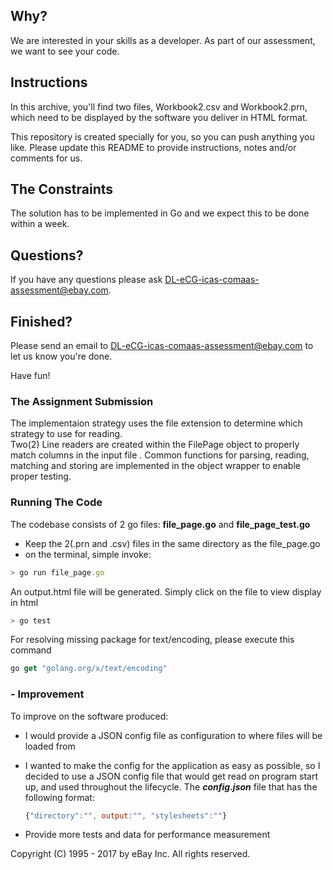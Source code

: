 ## Why?
 
We are interested in your skills as a developer. As part of our assessment, we want to see your code.
 
## Instructions
 
In this archive, you'll find two files, Workbook2.csv and Workbook2.prn, which need to be displayed by the software you deliver in HTML format.
 
This repository is created specially for you, so you can push anything you like. Please update this README to provide instructions, notes and/or comments for us.
 
## The Constraints
 
The solution has to be implemented in Go and we expect this to be done within a week.
 
## Questions?
 
If you have any questions please ask DL-eCG-icas-comaas-assessment@ebay.com.
 
## Finished?
 
Please send an email to DL-eCG-icas-comaas-assessment@ebay.com to let us know you're done.
 
Have fun!

### The Assignment Submission

<p> The implementaion strategy uses the file extension to determine which strategy to use for reading.<br>
Two(2) Line readers are created within the FilePage object to properly match columns in the input file
. Common functions for parsing, reading, matching and storing are implemented in the object wrapper
to enable proper testing.
</p>

### Running The Code
The codebase consists of 2 go files: **file_page.go** and **file_page_test.go**
* Keep the 2(.prn and .csv) files in the same directory as the file_page.go
* on the terminal, simple invoke:
```javascript
> go run file_page.go
```
An output.html file will be generated. Simply click on the file to view display in html
```javascript
> go test
```

For resolving missing package for text/encoding, please execute this command
```javascript
go get "golang.org/x/text/encoding"
```

###  - Improvement
 To improve on the software produced:
* I would provide a JSON config file as configuration to where files will be loaded from
* I wanted to make the config for the application as easy as possible, so I decided to use a JSON config file that would get read on program start up,
   and used throughout the lifecycle. 
   The ***config.json*** file that  has the following format:
   ```javascript
   {"directory":"", output:"", "stylesheets":""} 
   ```

* Provide more tests and data for performance measurement
 
 
Copyright (C) 1995 - 2017 by eBay Inc. All rights reserved.
